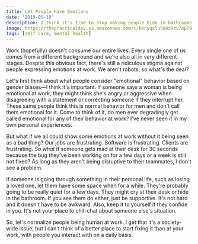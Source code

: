 ```yaml
---
title: Let People Have Emotions
date: '2019-05-10'
description: I think it's time to stop making people hide in bathrooms in fear of looking unstable for healthy and normal behaviors.
image: https://thepracticaldev.s3.amazonaws.com/i/benyqxlu508z9rv7np79.jpg
tags: [self care, mental health]
---
```


Work (hopefully) doesn't consume our entire lives. Every single one of us comes from a different background and we're also all in very different stages. Despite this obvious fact, there's still a ridiculous stigma against people expressing emotions at work. We aren't robots, so what's the deal?

Let's first think about what people consider "emotional" behavior based on gender biases&mdash;I think it's important. If someone says a woman is being emotional at work, they might think she's angry or aggressive when disagreeing with a statement or correcting someone if they interrupt her. These same people think this is normal behavior for men and don't call them emotional for it. Come to think of it, do men ever degradingly get called emotional for any of their behavior at work? I've never seen it in my own personal experiences.

But what if we all could show some emotions at work without it being seen as a bad thing? Our jobs are frustrating. Software is frustrating. Clients are frustrating. _So what_ if someone gets mad at their desk for 30 seconds because the bug they've been working on for a few days or a week is still not fixed? As long as they aren't being disruptive to their teammates, I don't see a problem.

If someone is going through something in their personal life, such as losing a loved one, let them have some space when for a while. They're probably going to be really quiet for a few days. They might cry at their desk or hide in the bathroom. If you see them do either, just be supportive. It's not hard and it doesn't have to be awkward. Also, keep it to yourself if they confide in you. It's not your place to chit-chat about someone else's situation.

So, let's normalize people being human at work. I get that it's a society-wide issue, but I can't think of a better place to start fixing it than at your work, with people you interact with on a daily basis.
